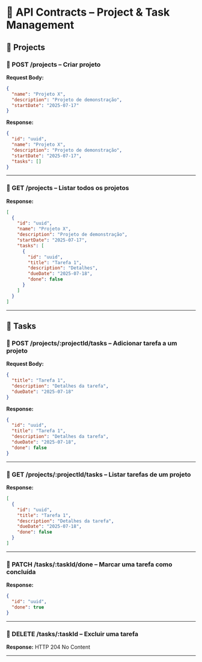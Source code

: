 # 📘 API Contracts – Project & Task Management

## 📁 Projects

### 🔹 POST /projects – Criar projeto

**Request Body:**
```json
{
  "name": "Projeto X",
  "description": "Projeto de demonstração",
  "startDate": "2025-07-17"
}
```

**Response:**
```json
{
  "id": "uuid",
  "name": "Projeto X",
  "description": "Projeto de demonstração",
  "startDate": "2025-07-17",
  "tasks": []
}
```

---

### 🔹 GET /projects – Listar todos os projetos

**Response:**
```json
[
  {
    "id": "uuid",
    "name": "Projeto X",
    "description": "Projeto de demonstração",
    "startDate": "2025-07-17",
    "tasks": [
      {
        "id": "uuid",
        "title": "Tarefa 1",
        "description": "Detalhes",
        "dueDate": "2025-07-18",
        "done": false
      }
    ]
  }
]
```

---

## 📁 Tasks

### 🔹 POST /projects/:projectId/tasks – Adicionar tarefa a um projeto

**Request Body:**
```json
{
  "title": "Tarefa 1",
  "description": "Detalhes da tarefa",
  "dueDate": "2025-07-18"
}
```

**Response:**
```json
{
  "id": "uuid",
  "title": "Tarefa 1",
  "description": "Detalhes da tarefa",
  "dueDate": "2025-07-18",
  "done": false
}
```

---

### 🔹 GET /projects/:projectId/tasks – Listar tarefas de um projeto

**Response:**
```json
[
  {
    "id": "uuid",
    "title": "Tarefa 1",
    "description": "Detalhes da tarefa",
    "dueDate": "2025-07-18",
    "done": false
  }
]
```

---

### 🔹 PATCH /tasks/:taskId/done – Marcar uma tarefa como concluída

**Response:**
```json
{
  "id": "uuid",
  "done": true
}
```

---

### 🔹 DELETE /tasks/:taskId – Excluir uma tarefa

**Response:**
HTTP 204 No Content

---
